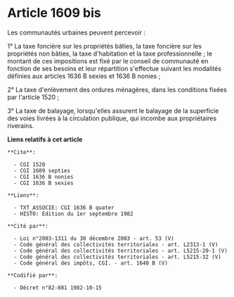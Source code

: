 # Article 1609 bis

Les communautés urbaines peuvent percevoir :

1° La taxe foncière sur les propriétés bâties, la taxe foncière sur les propriétés non bâties, la taxe d'habitation et la
taxe professionnelle ; le montant de ces impositions est fixé par le conseil de communauté en fonction de ses besoins et leur
répartition s'effectue suivant les modalités définies aux articles 1636 B sexies et 1636 B nonies ;

2° La taxe d'enlèvement des ordures ménagères, dans les conditions fixées par l'article 1520 ;

3° La taxe de balayage, lorsqu'elles assurent le balayage de la superficie des voies livrées à la circulation publique, qui
incombe aux propriétaires riverains.

**Liens relatifs à cet article**

	**Cite**:

	  - CGI 1520
	  - CGI 1609 septies
	  - CGI 1636 B nonies
	  - CGI 1636 B sexies

	**Liens**:

	  - TXT_ASSOCIE: CGI 1636 B quater
	  - HISTO: Edition du 1er septembre 1982

	**Cité par**:

	  - Loi n°2003-1311 du 30 décembre 2003 - art. 53 (V)
	  - Code général des collectivités territoriales - art. L2313-1 (V)
	  - Code général des collectivités territoriales - art. L5215-20-1 (V)
	  - Code général des collectivités territoriales - art. L5215-32 (V)
	  - Code général des impôts, CGI. - art. 1640 B (V)

	**Codifié par**:

	  - Décret n°82-881 1982-10-15
